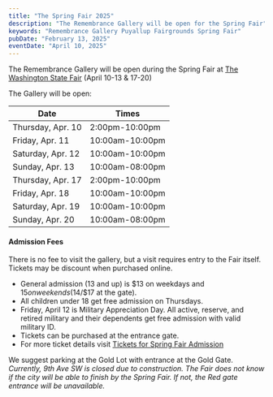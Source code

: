 ```yaml
---
title: "The Spring Fair 2025"
description: "The Remembrance Gallery will be open for the Spring Fair"
keywords: "Remembrance Gallery Puyallup Fairgrounds Spring Fair"
pubDate: "February 13, 2025"
eventDate: "April 10, 2025"
---
```


The Remembrance Gallery will be open during the Spring Fair at [The Washington State Fair](https://thefair.com) (April 10-13 & 17-20)
 
The Gallery will be open:

| Date | Times |
| ---------------------- | ----------------- |
| Thursday, Apr. 10 | 2:00pm-10:00pm |
| Friday, Apr. 11 | 10:00am-10:00pm |
| Saturday, Apr. 12 | 10:00am-10:00pm |
| Sunday, Apr. 13 | 10:00am-08:00pm |
| Thursday, Apr. 17 | 2:00pm-10:00pm |
| Friday, Apr. 18 | 10:00am-10:00pm |
| Saturday, Apr. 19 | 10:00am-10:00pm |
| Sunday, Apr. 20 | 10:00am-08:00pm |


#### Admission Fees
There is no fee to visit the gallery, but a visit requires entry to the Fair itself. Tickets may be discount when purchased online.

* General admission (13 and up) is $13 on weekdays and $15 on weekends ($14/$17 at the gate). 
* All children under 18 get free admission on Thursdays. 
* Friday, April 12 is Military Appreciation Day. All active, reserve, and retired military and their dependents get free admission with valid military ID. 
* Tickets can be purchased at the entrance gate. 
* For more ticket details visit [Tickets for Spring Fair Admission](https://www.thefair.com/events-tickets/tickets/)

We suggest parking at the Gold Lot with entrance at the Gold Gate. *Currently, 9th Ave SW is closed due to construction. The Fair does not know if the city will be able to finish by the Spring Fair. If not, the Red gate entrance will be unavailable.*
 